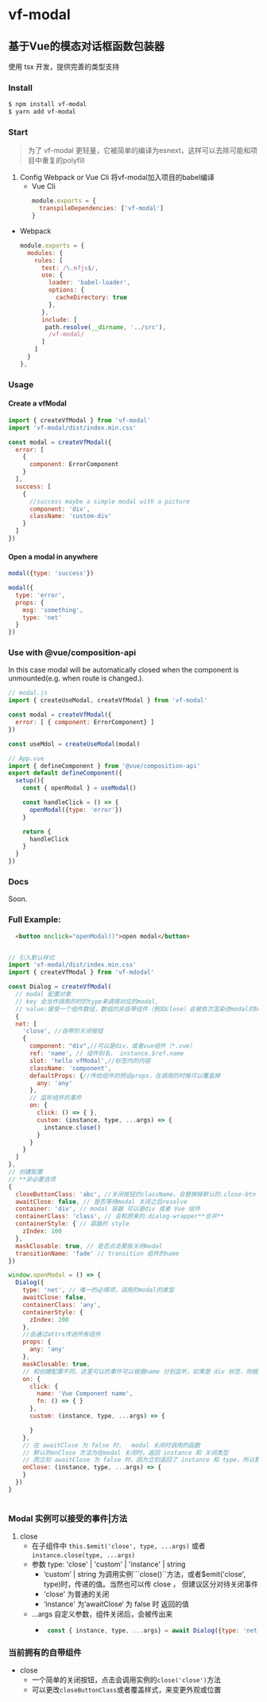 # vf-modal
## 基于Vue的模态对话框函数包装器
使用 tsx 开发，提供完善的类型支持

### Install

```bash
$ npm install vf-modal
$ yarn add vf-modal

```
### Start 

>  为了 vf-modal 更轻量，它被简单的编译为esnext，这样可以去除可能和项目中重复的polyfill

1. Config Webpack or Vue Cli
    将vf-modal加入项目的babel编译
   - Vue Cli
      ```js
      module.exports = {
        transpileDependencies: ['vf-modal']
      }
      ```
  - Webpack
    ```js
    module.exports = {
      modules: {
        rules: [
          test: /\.m?js$/,
          use: {
            loader: 'babel-loader',
            options: {
              cacheDirectory: true
            },
          },
          include: [
           path.resolve(__dirname, '../src'),
            /vf-modal/
          ]
        ]
      }
    },
    ```

### Usage 

#### Create a vfModal

```js
import { createVfModal } from 'vf-modal'
import 'vf-modal/dist/index.min.css'

const modal = createVfModal({
  error: [
    {
      component: ErrorComponent
    }
  ],
  success: [
    {
      //success maybe a simple modal with a picture
      component: 'div',
      className: 'custom-div'
    }
  ]
})
```

#### Open a modal in anywhere

```js
modal({type: 'success'})

modal({
  type: 'error', 
  props: {
    msg: 'something',
    type: 'net'
  }
})
```

### Use with @vue/composition-api
In this case modal will be automatically closed when the component is unmounted(e.g. when route is changed.).

```js
// modal.js
import { createUseModal, createVfModal } from 'vf-modal'

const modal = createVfModal({
  error: [ { component: ErrorComponent} ]
})

const useMdol = createUseModal(modal)

// App.vue
import { defineComponent } from '@vue/composition-api'
export default defineComponent({
  setup(){
    const { openModal } = useModal()

    const handleClick = () => {
      openModal({type: 'error'})
    }

    return {
      handleClick
    }
  }
})
```

### Docs

Soon.

### Full Example:

```html
  <button onclick="openModal()">open modal</button>
```

```js

// 引入默认样式
import 'vf-modal/dist/index.min.css'
import { createVfModal } from 'vf-mdodal'

const Dialog = createVfModal(
  // modal 配置对象
  // key 会当作调用的时的type来调用对应的modal,
  // value:接受一个组件数组，数组的非自带组件（例如close）会被依次渲染进modal的body中
  {
  net: [
    'close', //自带的关闭按钮
    {
      component: "div",//可以是div，或者vue组件（*.vue）
      ref: 'name', // 组件别名， instance.$ref.name
      slot: 'hello vfModal',//标签内的内容
      className: 'component',
      defaultProps: {//传给组件的预设props，在调用的时候可以覆盖掉
        any: 'any'
      },
      // 监听组件的事件
      on: { 
        click: () => { },
        custom: (instance, type, ...args) => {
          instance.close()
        }
      }
    }
  ]
},
// 创建配置
// **非必要选项
{
  closeButtonClass: 'abc', //关闭按钮的className，会替换掉默认的.close-btn
  awaitClose: false, // 是否等待modal 关闭之后resolve
  container: 'div', // modal 容器 可以是div 或者 Vue 组件
  containerClass: 'class', // 会和原来的.dialog-wrapper**合并**
  containerStyle: { // 容器的 style
    zIndex: 100
  },
  maskClosable: true, // 是否点击蒙版关闭modal
  transitionName: 'fade' // transition 组件的name
})

window.openModal = () => {
  Dialog({
    type: 'net', // 唯一的必填项，调用的modal的类型
    awaitClose: false,
    containerClass: 'any',
    containerStyle: {
      zIndex: 200
    },
    //会通过attrs传进所有组件
    props: {
      any: 'any'
    },
    maskClosable: true,
    // 和创建配置不同，这里可以的事件可以根据name 分别监听，如果是 div 标签，则根据class name 判断
    on: {
      click: {
        name: 'Vue Component name',
        fn: () => { }
      },
      custom: (instance, type, ...args) => {

      }
    },
    // 在 awaitClose 为 false 时，  modal 关闭时调用的函数
    // 默认的onClose 方法为在modal 关闭时，返回 instance 和 关闭类型
    // 而立刻 awaitClose 为 false 时，因为立刻返回了 instance 和 type，所以默认的就没用了，于是可以配置自定义的回调函数
    onClose: (instance, type, ...args) => {
    }
  })
}



```
 
### Modal 实例可以接受的事件|方法

1. close
     - 在子组件中 ``` this.$emit('close', type, ...args) ``` 或者 ```instance.close(type, ...args)```
     - 参数 type: 'close' | 'custom' | 'instance' | string 
       - ‘custom’ | string  为调用实例```close()``方法，或者$emit('close', type)时，传递的值。当然也可以传 close ， 但建议区分对待关闭事件
       - 'close' 为普通的关闭
       - ‘instance' 为’awaitClose‘ 为 false 时 返回的值
     - ...args 自定义参数，组件关闭后，会被传出来
       - ```js
          const { instance, type, ...args} = await Dialog({type: 'net'})  
         ``` 

### 

### 当前拥有的自带组件

   - close
     - 一个简单的关闭按钮，点击会调用实例的```close('close')```方法
     - 可以更改```closeButtonClass```或者覆盖样式，来变更外观或位置
